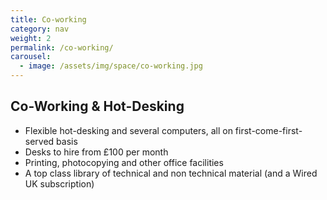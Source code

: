 ```yaml
---
title: Co-working
category: nav
weight: 2
permalink: /co-working/
carousel:
  - image: /assets/img/space/co-working.jpg
---
```


## Co-Working & Hot-Desking

- Flexible hot-desking and several computers, all on first-come-first-served
  basis
- Desks to hire from £100 per month
- Printing, photocopying and other office facilities
- A top class library of technical and non technical material (and a Wired UK
  subscription)
